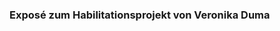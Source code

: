 ### Exposé zum Habilitationsprojekt von Veronika Duma

<object width="400" data="HabilDumaVeronika_Kurztext.pdf"/>
